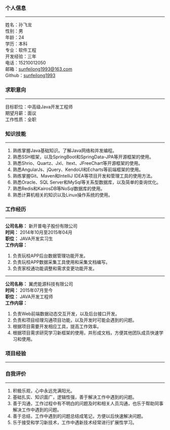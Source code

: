 ### 个人信息
-------------------------
姓名：孙飞龙  
性别：男  
年龄：24  
学历：本科    
专业：软件工程  
开发经验：三年  
电话：15210012050  
邮箱：sunfeilong1993@163.com    
Github：[sunfeilong1993](https://github.com/sunfeilong1993)  
### 求职意向
-----------------------------------------  
目标职位：中高级Java开发工程师  
期望月薪：面议  
工作性质：全职

### 知识技能
--------------------------------------------------------
1. 熟练掌握Java基础知识。了解Java网络和并发编程。
2. 熟悉SSH框架，以及SpringBoot和SpringData-JPA等开源框架的使用。
3. 熟悉Shrio、Quartz、Jxl、Itext、JFreeChart等开源框架的使用。
4. 熟悉AngularJs、jQuery、KendoUI和Echarts等前端框架的使用。
5. 熟练掌握Git、Maven和IntelliJ IDEA等项目开发和管理工具的使用方法。
6. 熟悉Oracle、SQL Server和MySql等关系型数据库，以及简单的查询优化。
7. 熟悉Redis和KairosDB等NoSql数据库的使用。
8. 熟悉计算机相关的知识以及Linux操作系统的使用。
### 工作经历
--------------------------------------------
**公司名称：** 新开普电子股份有限公司  
**时间：** 2014年10月至2015年04月     
**职位：** JAVA开发实习生  
**工作内容：**

1. 负责玩校APP后台数据管理功能开发。
2. 负责玩校APP数据采集工具使用和采集文档编写。
3. 负责家校通功能调整和需求变更功能开发。

-----------------------------------------------
**公司名称：** 翼虎能源科技有限公司  
**时间：** 2015年07月至今     
**职位：** JAVA开发工程师  
**工作内容：**

1. 负责Web前端数据动态交互开发，以及后台接口开发。
2. 负责和项目经理沟通项目功能，以及开发时可能会遇到的问题。
3. 根据项目需要开发相应工具，提高工作效率。
4. 根据项目需求研究学习新框架的使用，并形成文档，方便其他团队成员快速学习和使用。

### 项目经验
------------------------------------------------------


### 自我评价
------------------------------------------------------
1. 积极乐观，心中永远充满阳光。
2. 基础扎实、知识面广，逻辑性强，善于解决工作中遇到的问题。
3. 善于沟通，工作过程中有不明白的问题及时和相关人员沟通，也乐于帮助同事解决工作中遇到的问题。 
4. 善于总结，工作中遇到的问题总结成笔记，方便以后快速解决问题。
5. 乐于接受和学习新技术，工作中遇新技术经常进行扩展性学习。